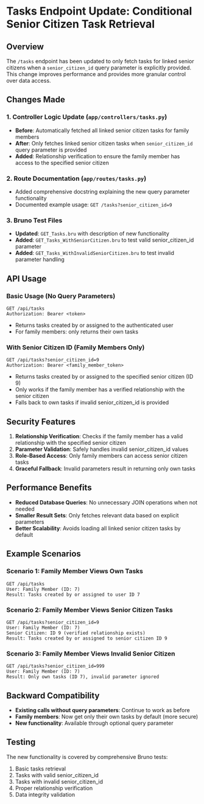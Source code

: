 # Tasks Endpoint Update: Conditional Senior Citizen Task Retrieval

## Overview
The `/tasks` endpoint has been updated to only fetch tasks for linked senior citizens when a `senior_citizen_id` query parameter is explicitly provided. This change improves performance and provides more granular control over data access.

## Changes Made

### 1. Controller Logic Update (`app/controllers/tasks.py`)
- **Before**: Automatically fetched all linked senior citizen tasks for family members
- **After**: Only fetches linked senior citizen tasks when `senior_citizen_id` query parameter is provided
- **Added**: Relationship verification to ensure the family member has access to the specified senior citizen

### 2. Route Documentation (`app/routes/tasks.py`)
- Added comprehensive docstring explaining the new query parameter functionality
- Documented example usage: `GET /tasks?senior_citizen_id=9`

### 3. Bruno Test Files
- **Updated**: `GET_Tasks.bru` with description of new functionality
- **Added**: `GET_Tasks_WithSeniorCitizen.bru` to test valid senior_citizen_id parameter
- **Added**: `GET_Tasks_WithInvalidSeniorCitizen.bru` to test invalid parameter handling

## API Usage

### Basic Usage (No Query Parameters)
```http
GET /api/tasks
Authorization: Bearer <token>
```
- Returns tasks created by or assigned to the authenticated user
- For family members: only returns their own tasks

### With Senior Citizen ID (Family Members Only)
```http
GET /api/tasks?senior_citizen_id=9
Authorization: Bearer <family_member_token>
```
- Returns tasks created by or assigned to the specified senior citizen (ID 9)
- Only works if the family member has a verified relationship with the senior citizen
- Falls back to own tasks if invalid senior_citizen_id is provided

## Security Features

1. **Relationship Verification**: Checks if the family member has a valid relationship with the specified senior citizen
2. **Parameter Validation**: Safely handles invalid senior_citizen_id values
3. **Role-Based Access**: Only family members can access senior citizen tasks
4. **Graceful Fallback**: Invalid parameters result in returning only own tasks

## Performance Benefits

- **Reduced Database Queries**: No unnecessary JOIN operations when not needed
- **Smaller Result Sets**: Only fetches relevant data based on explicit parameters
- **Better Scalability**: Avoids loading all linked senior citizen tasks by default

## Example Scenarios

### Scenario 1: Family Member Views Own Tasks
```
GET /api/tasks
User: Family Member (ID: 7)
Result: Tasks created by or assigned to user ID 7
```

### Scenario 2: Family Member Views Senior Citizen Tasks
```
GET /api/tasks?senior_citizen_id=9
User: Family Member (ID: 7)
Senior Citizen: ID 9 (verified relationship exists)
Result: Tasks created by or assigned to senior citizen ID 9
```

### Scenario 3: Family Member Views Invalid Senior Citizen
```
GET /api/tasks?senior_citizen_id=999
User: Family Member (ID: 7)
Result: Only own tasks (ID 7), invalid parameter ignored
```

## Backward Compatibility

- **Existing calls without query parameters**: Continue to work as before
- **Family members**: Now get only their own tasks by default (more secure)
- **New functionality**: Available through optional query parameter

## Testing

The new functionality is covered by comprehensive Bruno tests:
1. Basic tasks retrieval
2. Tasks with valid senior_citizen_id
3. Tasks with invalid senior_citizen_id
4. Proper relationship verification
5. Data integrity validation
